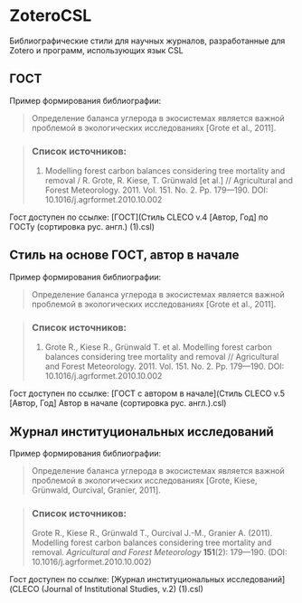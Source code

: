 # ZoteroCSL
Библиографические стили для научных журналов, разработанные для Zotero и программ, использующих язык CSL

## ГОСТ
Пример формирования библиографии:

> Определение баланса углерода в экосистемах является важной проблемой в экологических исследованиях [Grote et al., 2011].

> ### Список источников:
> 1. Modelling forest carbon balances considering tree mortality and removal / R. Grote, R. Kiese, T. Grünwald [et al.] // Agricultural and Forest Meteorology. 2011. Vol. 151. No. 2. Pp. 179—190. DOI: 10.1016/j.agrformet.2010.10.002

Гост доступен по ссылке: [ГОСТ](Стиль CLECO v.4 [Автор, Год] по ГОСТу (сортировка рус. англ.) (1).csl)


## Стиль на основе ГОСТ, автор в начале
Пример формирования библиографии:

> Определение баланса углерода в экосистемах является важной проблемой в экологических исследованиях [Grote et al., 2011].

> ### Список источников:
> 1. Grote R., Kiese R., Grünwald T. et al. Modelling forest carbon balances considering tree mortality and removal // Agricultural and Forest Meteorology. 2011. Vol. 151. No. 2. Pp. 179—190. DOI: 10.1016/j.agrformet.2010.10.002

Гост доступен по ссылке: [ГОСТ с автором в начале](Стиль CLECO v.5 [Автор, Год] Автор в начале (сортировка рус. англ.).csl)


## Журнал институциональных исследований
Пример формирования библиографии:

> Определение баланса углерода в экосистемах является важной проблемой в экологических исследованиях [Grote, Kiese, Grünwald, Ourcival, Granier, 2011].

> ### Список источников:
> Grote R., Kiese R., Grünwald T., Ourcival J.-M., Granier A. (2011). Modelling forest carbon balances considering tree mortality and removal. *Agricultural and Forest Meteorology* **151**(2): 179—190. (DOI: 10.1016/j.agrformet.2010.10.002)

Гост доступен по ссылке: [Журнал институциональных исследований](CLECO (Journal of Institutional Studies, v.2) (1).csl)
